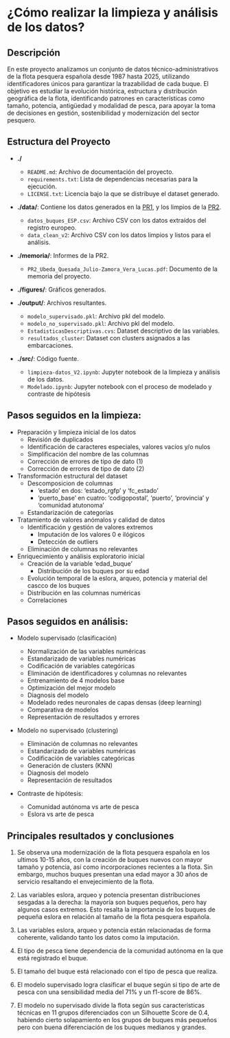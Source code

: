 
# ¿Cómo realizar la limpieza y análisis de los datos?

## Descripción 

En este proyecto analizamos un conjunto de datos técnico-administrativos de la flota pesquera española desde 1987 hasta 2025, utilizando identificadores únicos para garantizar la trazabilidad de cada buque. El objetivo es estudiar la evolución histórica, estructura y distribución geográfica de la flota, identificando patrones en características como tamaño, potencia, antigüedad y modalidad de pesca, para apoyar la toma de decisiones en gestión, sostenibilidad y modernización del sector pesquero.

## Estructura del Proyecto
- **./**
  - `README.md`: Archivo de documentación del proyecto.
  - `requirements.txt`: Lista de dependencias necesarias para la ejecución.
  - `LICENSE.txt`: Licencia bajo la que se distribuye el dataset generado.

- **./data/**: Contiene los datos generados en la [PR1](https://github.com/JulioUQ/WebScrapping-con-Selenium-y-BeautifulSoup---Registro-General-de-la-Flota-Pesquera/tree/main/4.%20Solucion/data), y los limpios de la [PR2](https://github.com/JulioUQ/La-limpieza-y-analisis-de-datos-con-python-y-MachineLearning/tree/main/data).
  - `datos_buques_ESP.csv`: Archivo CSV con los datos extraídos del registro europeo.
  - `data_clean_v2`: Archivo CSV con los datos limpios y listos para el análisis.
    
- **./memoria/**: Informes de la PR2.
  - `PR2_Ubeda_Quesada_Julio-Zamora_Vera_Lucas.pdf`: Documento de la memoria del proyecto.

- **./figures/**: Gráficos generados.

- **./output/**: Archivos resultantes.
  - `modelo_supervisado.pkl`: Archivo pkl del modelo.
  - `modelo_no_supervisado.pkl`: Archivo pkl del modelo.
  - `EstadisticasDescriptivas.cvs`: Dataset descriptivo de las variables.
  - `resultados_cluster`: Dataset con clusters asignados a las embarcaciones.

- **./src/**: Código fuente.
  - `limpieza-datos_V2.ipynb`: Jupyter notebook de la limpieza y análisis de los datos.
  - `Modelado.ipynb`: Jupyter notebook con el proceso de modelado y contraste de hipótesis
    
## Pasos seguidos en la limpieza:

-  Preparación y limpieza inicial de los datos
    -  Revisión de duplicados
    -  Identificación de caracteres especiales, valores vacíos y/o nulos
    -  Simplificación del nombre de las columnas
    -  Corrección de errores de tipo de dato (1)
    -  Corrección de errores de tipo de dato (2)
-  Transformación estructural del dataset
    - Descomposicion de columnas
        -  ‘estado’ en dos: ‘estado_rgfp’ y ‘fc_estado’
        -  ‘puerto_base’ en cuatro: ‘codigopostal’, ‘puerto’, ‘provincia’ y ‘comunidad atutonoma’
    - Estandarización de categorías
-  Tratamiento de valores anómalos y calidad de datos
    -  Identificación y gestión de valores extremos
        - Imputación de los valores 0 e ilógicos
        - Detección de outliers
    -  Eliminación de columnas no relevantes
- Enriquecimiento y análisis exploratorio inicial
    - Creación de la variable ‘edad_buque’
        - Distribución de los buques por su edad
    - Evolución temporal de la eslora, arqueo, potencia y material del cascco de los buques
    - Distribución en las columnas numéricas
    - Correlaciones

## Pasos seguidos en análisis:

- Modelo supervisado (clasificación)
    - Normalización de las variables numéricas
    - Estandarizado de variables numéricas
    - Codificación de variables categóricas
    - Eliminación de identificadores y columnas no relevantes
    - Entrenamiento de 4 modelos base
    - Optimización del mejor modelo
    - Diagnosis del modelo
    - Modelado redes neuronales de capas densas (deep learning)
    - Comparativa de modelos
    - Representación de resultados y errores
  
- Modelo no supervisado (clustering)
    - Eliminación de columnas no relevantes
    - Estandarizado de variables numéricas
    - Codificación de variables categóricas
    - Generación de clusters (KNN)
    - Diagnosis del modelo
    - Representación de resultados

- Contraste de hipótesis:
    - Comunidad autónoma vs arte de pesca
    - Eslora vs arte de pesca


## Principales resultados y conclusiones

1. Se observa una modernización de la flota pesquera española en los ultimos 10-15 años, con la creación de buques nuevos con mayor tamaño y potencia, así como incorporaciones recientes a la flota. Sin embargo, muchos buques presentan una edad mayor a 30 años de servicio resaltando el envejecimiento de la flota.

2. Las variables eslora, arqueo y potencia presentan distribuciones sesgadas a la derecha: la mayoría son buques pequeños, pero hay algunos casos extremos.  Esto resalta la importancia de los buques de pequeña eslora en relación al tamaño de la flota pesquera española.

3. Las variables eslora, arqueo y potencia están relacionadas de forma coherente, validando tanto los datos como la imputación.

4. El tipo de pesca tiene dependencia de la comunidad autónoma en la que está registrado el buque.

5. El tamaño del buque está relacionado con el tipo de pesca que realiza.

6. El modelo supervisado logra clasificar el buque según si tipo de arte de pesca con una sensibilidad media del 71% y un f1-score de 86%.

7. El modelo no supervisado divide la flota según sus características técnicas en 11 grupos diferenciados con un Silhouette Score de 0.4, habiendo cierto solapamiento en los grupos de buques más pequeños pero con buena diferenciación de los buques medianos y grandes.



